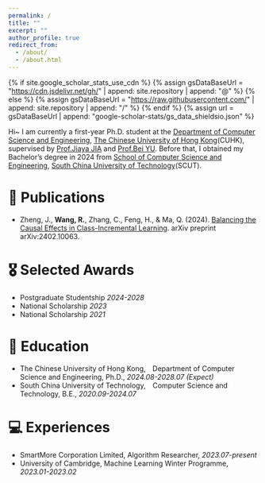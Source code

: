 ```yaml
---
permalink: /
title: ""
excerpt: ""
author_profile: true
redirect_from: 
  - /about/
  - /about.html
---
```


{% if site.google_scholar_stats_use_cdn %}
{% assign gsDataBaseUrl = "https://cdn.jsdelivr.net/gh/" | append: site.repository | append: "@" %}
{% else %}
{% assign gsDataBaseUrl = "https://raw.githubusercontent.com/" | append: site.repository | append: "/" %}
{% endif %}
{% assign url = gsDataBaseUrl | append: "google-scholar-stats/gs_data_shieldsio.json" %}

<span class='anchor' id='about-me'></span>


Hi~ I am currently a first-year Ph.D. student at the [Department of Computer Science and Engineering](https://www.cse.cuhk.edu.hk/), [The Chinese University of Hong Kong](https://www.cuhk.edu.hk/chinese/index.html)(CUHK), supervised by [Prof.Jiaya JIA](https://jiaya.me/home) and [Prof.Bei YU](https://www.cse.cuhk.edu.hk/~byu/). Before that, I obtained my Bachelor’s degree in 2024 from [School of Computer Science and Engineering](https://www.scut.edu.cn/cs/), [South China University of Technology](https://www.scut.edu.cn/new/)(SCUT).

# 📝 Publications

- Zheng, J., **Wang, R.**, Zhang, C., Feng, H., & Ma, Q. (2024). [Balancing the Causal Effects in Class-Incremental Learning](https://arxiv.org/abs/2402.10063). arXiv preprint arXiv:2402.10063.

# 🎖 Selected Awards

- Postgraduate Studentship *2024-2028*
- National Scholarship *2023* 
- National Scholarship *2021* 

# 📖 Education

- The Chinese University of Hong Kong, Department of Computer Science and Engineering, Ph.D., *2024.08-2028.07 (Expect)*
- South China University of Technology, Computer Science and Technology, B.E., *2020.09-2024.07*

# 💻 Experiences

- SmartMore Corporation Limited, Algorithm Researcher, *2023.07-present*
- University of Cambridge, Machine Learning Winter Programme, *2023.01-2023.02*